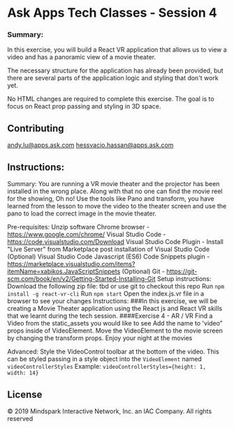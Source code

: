 # Ask Apps Tech Classes - Session 4

### Summary:
In this exercise, you will build a React VR application that allows us to view a video and has a panoramic view of a movie theater. 

The necessary structure for the application has already been provided, but there are several parts of the application logic and styling that don't work yet.

No HTML changes are required to complete this exercise. The goal is to focus on React prop passing and styling in 3D space.


 
## Contributing 
andy.lu@apps.ask.com 
hessvacio.hassan@apps.ask.com

## Instructions:

Summary: You are running a VR movie theater and the projector has been installed in the wrong place. Along with that no one can find the movie reel for the showing, 
Oh no!
Use the tools like Pano and transform, you have learned from the lesson to move the video to the theater screen and use the pano to load the correct image in the movie theater.
 
Pre-requisites:
Unzip software
Chrome browser - https://www.google.com/chrome/
Visual Studio Code - https://code.visualstudio.com/Download
Visual Studio Code Plugin - Install "Live Server" from Marketplace post installation of Visual Studio Code
(Optional) Visual Studio Code Javascript (ES6) Code Snippets plugin - https://marketplace.visualstudio.com/items?itemName=xabikos.JavaScriptSnippets
(Optional) Git - https://git-scm.com/book/en/v2/Getting-Started-Installing-Git
Setup instructions:
Download the following zip file: tbd or use git to checkout this repo
Run `npm install -g react-vr-cli`
Run `npm start`
Open the index.js.vr file in a browser to see your changes
Instructions:
###In this exercise, we will be creating a Movie Theater application using the React js and React VR skills that we learnt during the tech session. ####Exercise 4 - AR / VR
Find a Video from the static_assets you would like to see
Add the name to 'video” props inside of VideoElement.
Move the VideoElement to the movie screen by changing the transform props.
Enjoy your night at the movies

Advanced:
Style the VideoControl toolbar at the bottom of the video.
This can be styled passing in a style object into the `VideoElement` named `videoControllerStyles`
Example: `videoControllerStyles={height: 1, width: 14}`


 
## License 
© 2019 Mindspark Interactive Network, Inc. an IAC Company. All rights reserved